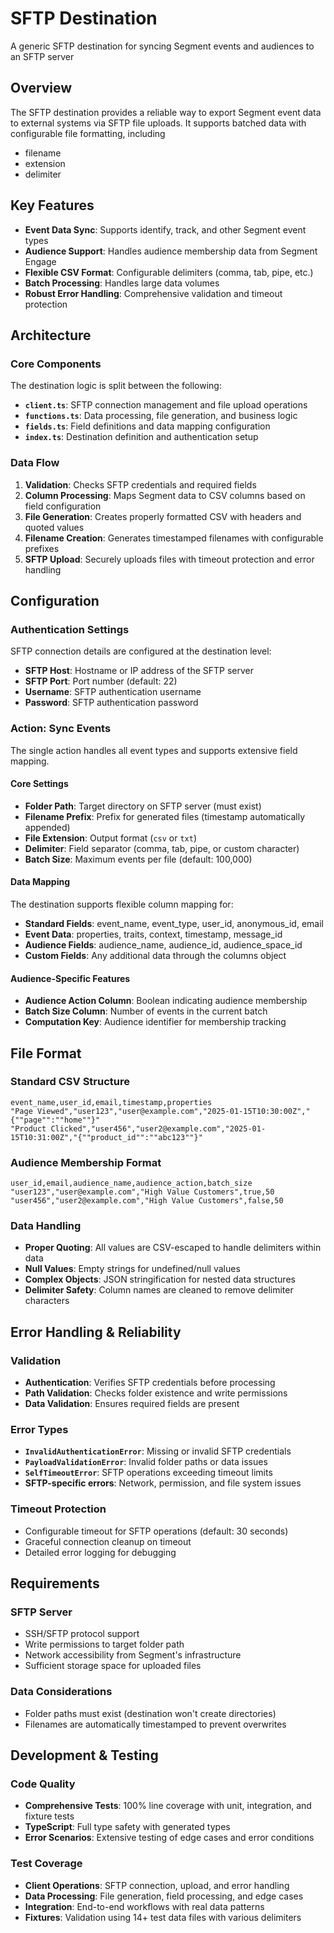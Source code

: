 # SFTP Destination

A generic SFTP destination for syncing Segment events and audiences to an SFTP server

## Overview

The SFTP destination provides a reliable way to export Segment event data to external systems via SFTP file uploads. It supports batched data with configurable file formatting, including

- filename
- extension
- delimiter

## Key Features

- **Event Data Sync**: Supports identify, track, and other Segment event types
- **Audience Support**: Handles audience membership data from Segment Engage
- **Flexible CSV Format**: Configurable delimiters (comma, tab, pipe, etc.)
- **Batch Processing**: Handles large data volumes
- **Robust Error Handling**: Comprehensive validation and timeout protection

## Architecture

### Core Components

The destination logic is split between the following:

- **`client.ts`**: SFTP connection management and file upload operations
- **`functions.ts`**: Data processing, file generation, and business logic
- **`fields.ts`**: Field definitions and data mapping configuration
- **`index.ts`**: Destination definition and authentication setup

### Data Flow

1. **Validation**: Checks SFTP credentials and required fields
2. **Column Processing**: Maps Segment data to CSV columns based on field configuration
3. **File Generation**: Creates properly formatted CSV with headers and quoted values
4. **Filename Creation**: Generates timestamped filenames with configurable prefixes
5. **SFTP Upload**: Securely uploads files with timeout protection and error handling

## Configuration

### Authentication Settings

SFTP connection details are configured at the destination level:

- **SFTP Host**: Hostname or IP address of the SFTP server
- **SFTP Port**: Port number (default: 22)
- **Username**: SFTP authentication username
- **Password**: SFTP authentication password

### Action: Sync Events

The single action handles all event types and supports extensive field mapping.

#### Core Settings

- **Folder Path**: Target directory on SFTP server (must exist)
- **Filename Prefix**: Prefix for generated files (timestamp automatically appended)
- **File Extension**: Output format (`csv` or `txt`)
- **Delimiter**: Field separator (comma, tab, pipe, or custom character)
- **Batch Size**: Maximum events per file (default: 100,000)

#### Data Mapping

The destination supports flexible column mapping for:

- **Standard Fields**: event_name, event_type, user_id, anonymous_id, email
- **Event Data**: properties, traits, context, timestamp, message_id
- **Audience Fields**: audience_name, audience_id, audience_space_id
- **Custom Fields**: Any additional data through the columns object

#### Audience-Specific Features

- **Audience Action Column**: Boolean indicating audience membership
- **Batch Size Column**: Number of events in the current batch
- **Computation Key**: Audience identifier for membership tracking

## File Format

### Standard CSV Structure

```csv
event_name,user_id,email,timestamp,properties
"Page Viewed","user123","user@example.com","2025-01-15T10:30:00Z","{""page"":""home""}"
"Product Clicked","user456","user2@example.com","2025-01-15T10:31:00Z","{""product_id"":""abc123""}"
```

### Audience Membership Format

```csv
user_id,email,audience_name,audience_action,batch_size
"user123","user@example.com","High Value Customers",true,50
"user456","user2@example.com","High Value Customers",false,50
```

### Data Handling

- **Proper Quoting**: All values are CSV-escaped to handle delimiters within data
- **Null Values**: Empty strings for undefined/null values
- **Complex Objects**: JSON stringification for nested data structures
- **Delimiter Safety**: Column names are cleaned to remove delimiter characters

## Error Handling & Reliability

### Validation

- **Authentication**: Verifies SFTP credentials before processing
- **Path Validation**: Checks folder existence and write permissions
- **Data Validation**: Ensures required fields are present

### Error Types

- **`InvalidAuthenticationError`**: Missing or invalid SFTP credentials
- **`PayloadValidationError`**: Invalid folder paths or data issues
- **`SelfTimeoutError`**: SFTP operations exceeding timeout limits
- **SFTP-specific errors**: Network, permission, and file system issues

### Timeout Protection

- Configurable timeout for SFTP operations (default: 30 seconds)
- Graceful connection cleanup on timeout
- Detailed error logging for debugging

## Requirements

### SFTP Server

- SSH/SFTP protocol support
- Write permissions to target folder path
- Network accessibility from Segment's infrastructure
- Sufficient storage space for uploaded files

### Data Considerations

- Folder paths must exist (destination won't create directories)
- Filenames are automatically timestamped to prevent overwrites

## Development & Testing

### Code Quality

- **Comprehensive Tests**: 100% line coverage with unit, integration, and fixture tests
- **TypeScript**: Full type safety with generated types
- **Error Scenarios**: Extensive testing of edge cases and error conditions

### Test Coverage

- **Client Operations**: SFTP connection, upload, and error handling
- **Data Processing**: File generation, field processing, and edge cases
- **Integration**: End-to-end workflows with real data patterns
- **Fixtures**: Validation using 14+ test data files with various delimiters
